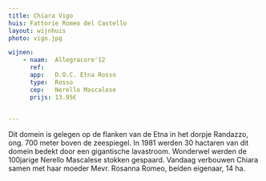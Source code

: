 ```yaml
---
title: Chiara Vigo
huis: Fattorie Romeo del Castello
layout: wijnhuis
photo: vigo.jpg

wijnen:
    - naam:  Allegracore'12
      ref:   
      app:   D.O.C. Etna Rosso
      type:  Rosso
      cep:   Nerello Mascalese
      prijs: 13.95€

    
---
```

Dit domein is gelegen op de flanken van de Etna in het dorpje Randazzo, ong. 700 meter boven de zeespiegel. In 1981 werden 30 hactaren van dit domein bedekt door een gigantische lavastroom. Wonderwel werden de 100jarige Nerello Mascalese stokken gespaard. Vandaag verbouwen Chiara samen met haar moeder Mevr. Rosanna Romeo, beiden eigenaar, 14 ha. 

